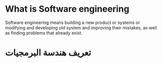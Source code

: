 # What is Software engineering
Software engineering means building a new product or systems or modifying and developing old system and improving their mistakes,
as well as finding problems that already exist. 

# تعريف هندسة البرمجيات
